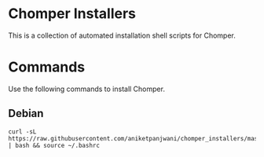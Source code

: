 # Chomper Installers
This is a collection of automated installation shell scripts for Chomper.
# Commands
Use the following commands to install Chomper.
## Debian
```
curl -sL https://raw.githubusercontent.com/aniketpanjwani/chomper_installers/master/debian.sh | bash && source ~/.bashrc
```
